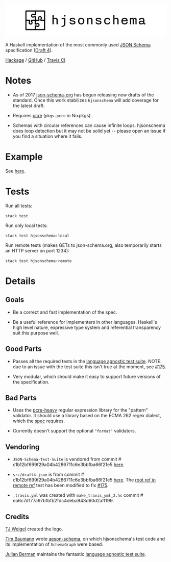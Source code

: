 ![hjsonschema logo](./logo.jpg)

A Haskell implementation of the most commonly used [JSON Schema](http://json-schema.org/) specification ([Draft 4](https://github.com/json-schema-org/json-schema-spec/wiki/Specification-Links#draft-4)).

[Hackage](https://hackage.haskell.org/package/hjsonschema) / [GitHub](https://github.com/seagreen/hjsonschema) / [Travis CI](https://travis-ci.org/seagreen/hjsonschema)

# Notes

+ As of 2017 [json-schema-org](https://github.com/json-schema-org/json-schema-spec) has begun releasing new drafts of the standard. Once this work stabilizes `hjsonschema` will add coverage for the latest draft.

+ Requires [pcre](http://www.pcre.org/) (`pkgs.pcre` in Nixpkgs).

+ Schemas with circular references can cause infinite loops. hjsonschema does loop detection but it may not be solid yet -- please open an issue if you find a situation where it fails.

# Example

See [here](https://github.com/seagreen/hjsonschema/blob/master/examples/Simple.hs).

# Tests

Run all tests:

`stack test`

Run only local tests:

`stack test hjsonschema:local`

Run remote tests (makes GETs to json-schema.org, also temporarily starts an HTTP server on port 1234):

`stack test hjsonschema:remote`

# Details

## Goals

+ Be a correct and fast implementation of the spec.

+ Be a useful reference for implementers in other languages. Haskell's high level nature, expressive type system and referential transparency suit this purpose well.

## Good Parts

+ Passes all the required tests in the [language agnostic test suite](https://github.com/json-schema/JSON-Schema-Test-Suite). NOTE: due to an issue with the test suite this isn't true at the moment, see [#175](https://github.com/json-schema-org/JSON-Schema-Test-Suite/issues/175).

+ Very modular, which should make it easy to support future versions of the specification.

## Bad Parts

+ Uses the [pcre-heavy](https://hackage.haskell.org/package/pcre-heavy) regular expression library for the "pattern" validator. It should use a library based on the ECMA 262 regex dialect, which the [spec](http://json-schema.org/latest/json-schema-validation.html#anchor33) requires.

+ Currently doesn't support the optional `"format"` validators.

## Vendoring

+ `JSON-Schema-Test-Suite` is vendored from commit # c1b12bf699f29a04b4286711c6e3bbfba66f21e5 [here](https://github.com/json-schema-org/JSON-Schema-Test-Suite).

+ `src/draft4.json` is from commit # c1b12bf699f29a04b4286711c6e3bbfba66f21e5 [here](https://github.com/json-schema/json-schema). The [root ref in remote ref](./JSON-Schema-Test-Suite/tests/draft4/refRemote.json) test has been modified to fix [#175](https://github.com/json-schema-org/JSON-Schema-Test-Suite/issues/175).

+ `.travis.yml` was created with `make_travis_yml_2.hs` commit # ea6c7d177a97bfbfb2fdc4deba943d60d2aff199.

## Credits

[TJ Weigel](http://tjweigel.com/) created the logo.

[Tim Baumann](https://github.com/timjb) wrote [aeson-schema](https://hackage.haskell.org/package/aeson-schema), on which hjsonschema's test code and its implementation of `SchemaGraph` were based.

[Julian Berman](https://github.com/Julian) maintains the fantastic [language agnostic test suite](https://github.com/json-schema/JSON-Schema-Test-Suite).
